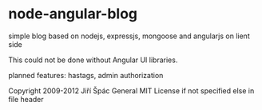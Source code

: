 node-angular-blog
=================

simple blog based on nodejs, expressjs, mongoose and angularjs on lient side

This could not be done without Angular UI libraries.

planned features:
hastags, admin authorization

Copyright 2009-2012 Jiří Špác General MIT License if not specified else in file header
